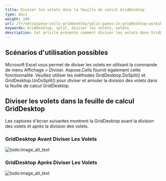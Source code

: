 ```yaml
---
title: Diviser les volets dans la feuille de calcul GridDesktop
type: docs
weight: 180
url: /fr/net/aspose-cells-griddesktop/split-panes-in-griddesktop-worksheet/
keywords: GridDesktop, split, diviser les volets, volets
description: Cet article présente comment diviser les volets dans GridDesktop.
---
```


## **Scénarios d'utilisation possibles**
Microsoft Excel vous permet de diviser les volets en utilisant la commande de menu Affichage > Diviser. Aspose.Cells fournit également cette fonctionnalité. Veuillez utiliser les méthodes GridDesktop.DoSplit() et GridDesktop.UnDoSplit() pour diviser et annuler la division des volets dans la feuille de calcul GridDesktop.
## **Diviser les volets dans la feuille de calcul GridDesktop**
Les captures d'écran suivantes montrent la GridDesktop avant la division des volets et après la division des volets.
### **GridDesktop Avant Diviser Les Volets**
![todo:image_alt_text](split-panes-in-griddesktop-worksheet_1.png)
### **GridDesktop Après Diviser Les Volets**
![todo:image_alt_text](split-panes-in-griddesktop-worksheet_2.png)
